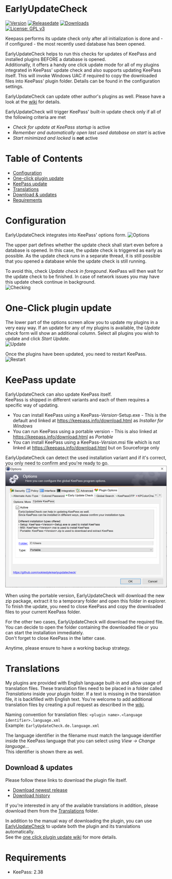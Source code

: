 # EarlyUpdateCheck
[![Version](https://img.shields.io/github/release/rookiestyle/earlyupdatecheck)](https://github.com/rookiestyle/earlyupdatecheck/releases/latest)
[![Releasedate](https://img.shields.io/github/release-date/rookiestyle/earlyupdatecheck)](https://github.com/rookiestyle/earlyupdatecheck/releases/latest)
[![Downloads](https://img.shields.io/github/downloads/rookiestyle/earlyupdatecheck/total?color=%2300cc00)](https://github.com/rookiestyle/earlyupdatecheck/releases/latest/download/EarlyUpdateCheck.plgx)\
[![License: GPL v3](https://img.shields.io/github/license/rookiestyle/earlyupdatecheck)](https://www.gnu.org/licenses/gpl-3.0)

Keepass performs its update check only after all initialization is done and - if configured - the most recently used database has been opened.

EarlyUpdateCheck helps to run this checks for updates of KeePass and installed plugins BEFORE a database is opened.  
Additionally, it offers a handy one click update mode for all of my plugins integrated in KeePass' update check and also supports updating KeePass itself. 
This will invoke Windows UAC if required to copy the downloaded files into KeePass' plugin folder. 
Details can be found in the configuration settings.

EarlyUpdateCheck can update other author's plugins as well.
Please have a look at the [wiki](https://github.com/Rookiestyle/EarlyUpdateCheck/wiki/Update-other-plugins) for details.


EarlyUpdateCheck will trigger KeePass' built-in update check only if all of the following criteria are met
* *Check for update at KeePass startup* is active
* *Remember and automatically open last used database on start* is active
* *Start minimized and locked* is **not** active


# Table of Contents
- [Configuration](#configuration)
- [One-click plugin update](#one-click-plugin-update)
- [KeePass update](#keepass-update)
- [Translations](#translations)
- [Download & updates](#download--updates)
- [Requirements](#requirements)

# Configuration
EarlyUpdateCheck integrates into KeePass' options form.
![Options](images/EarlyUpdateCheck%20options.png)

The upper part defines whether the update check shall start even before a database is opened.
In this  case, the update check is triggered as early as possible.
As the update check runs in a separate thread, it is still possible that you opened a database while the update check is still running.

To avoid this, check *Update check in foregound*. KeePass will then wait for the update check to be finished.
In case of network issues you may have this update check continue in background.\
![Checking](images/EarlyUpdateCheck%20checking.png)

# One-Click plugin update
The lower part of the options screen allow you to update my plugins in a very easy way.
If an update for any of my plugins is available, the *Update check* form will show an additional column.
Select all plugins you wish to update and click *Start Update*.\
![Update](images/EarlyUpdateCheck%20One%20Click%20Update%201.png)

Once the plugins have been updated, you need to restart KeePass.\
![Restart](images/EarlyUpdateCheck%20One%20Click%20Update%202.png)

# KeePass update
EarlyUpdateCheck can also update KeePass itself.  
KeePass is shipped in different variants and each of them requires a specific way of updating.  
- You can install KeePass using a KeePass-*Version*-Setup.exe - This is the default and linked at https://keepass.info/download.html as *Installer for Windows*
- You can run KeePass using a portable version - This is also linked at https://keepass.info/download.html  as *Portable*
- You can install KeePass using a KeePass-*Version*.msi file which is not linked at https://keepass.info/download.html but on Sourceforge only

EarlyUpdateCheck can detect the used installation variant and if it's correct, you only need to confirm and you're ready to go.  
![KeePass update](images/EarlyUpdateCheck%20KeePass%20Update.png)

When using the portable version, EarlyUpdateCheck will download the new zip package, extract it to a temporary folder and open this folder in explorer.  
To finish the update, you need to close KeePass and copy the downloaded files to your current KeePass folder.

For the other two cases, EarlyUpdateCheck will download the required file. You can decide to open the folder containing the downloaded file or you can  start the installation immediately.  
Don't forget to close KeePass in the latter case.

Anytime, please ensure to have a working backup strategy.

# Translations
My plugins are provided with English language built-in and allow usage of translation files.
These translation files need to be placed in a folder called *Translations* inside your plugin folder.
If a text is missing in the translation file, it is backfilled with English text.
You're welcome to add additional translation files by creating a pull request as described in the [wiki](https://github.com/Rookiestyle/EarlyUpdateCheck/wiki/Create-or-update-translations).

Naming convention for translation files: `<plugin name>.<language identifier>.language.xml`\
Example: `EarlyUpdateCheck.de.language.xml`
  
The language identifier in the filename must match the language identifier inside the KeePass language that you can select using *View -> Change language...*\
This identifier is shown there as well.

## Download & updates
Please follow these links to download the plugin file itself.
- [Download newest release](https://github.com/rookiestyle/earlyupdatecheck/releases/latest/download/EarlyUpdateCheck.plgx)
- [Download history](https://github.com/rookiestyle/earlyupdatecheck/releases)

If you're interested in any of the available translations in addition, please download them from the [Translations](Translations) folder.

In addition to the manual way of downloading the plugin, you can use [EarlyUpdateCheck](https://github.com/rookiestyle/earlyupdatecheck/) to update both the plugin and its translations automatically.  
See the [one click plugin update wiki](https://github.com/Rookiestyle/EarlyUpdateCheck/wiki/One-click-plugin-update) for more details.

# Requirements
* KeePass: 2.38

